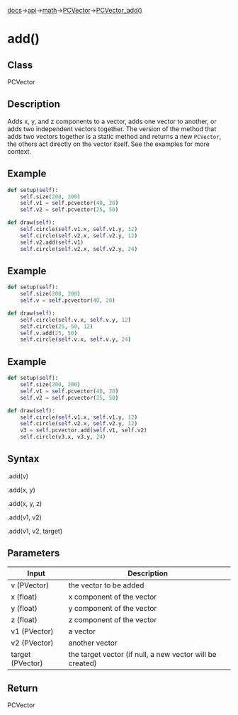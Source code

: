 [docs](/docs/)→[api](/docs/api)→[math](/docs/api/math/)→[PCVector](/docs/api/math/PCVector/PCVector.md)→[PCVector_add()](/docs/api/math/PCVector/PCVector_add_.md)

# add()

## Class

PCVector

## Description

Adds x, y, and z components to a vector, adds one vector to another, or adds two independent vectors together. The version of the method that adds two vectors together is a static method and returns a new `PCVector`, the others act directly on the vector itself. See the examples for more context.

## Example

```py
def setup(self):
    self.size(200, 200)
    self.v1 = self.pcvector(40, 20)
    self.v2 = self.pcvector(25, 50)

def draw(self):
    self.circle(self.v1.x, self.v1.y, 12)
    self.circle(self.v2.x, self.v2.y, 12)
    self.v2.add(self.v1)
    self.circle(self.v2.x, self.v2.y, 24)
```

## Example

```py
def setup(self):
    self.size(200, 200)
    self.v = self.pcvector(40, 20)

def draw(self):
    self.circle(self.v.x, self.v.y, 12)
    self.circle(25, 50, 12)
    self.v.add(25, 50)
    self.circle(self.v.x, self.v.y, 24)
```

## Example

```py
def setup(self):
    self.size(200, 200)
    self.v1 = self.pcvector(40, 20)
    self.v2 = self.pcvector(25, 50)

def draw(self):
    self.circle(self.v1.x, self.v1.y, 12)
    self.circle(self.v2.x, self.v2.y, 12)
    v3 = self.pcvector.add(self.v1, self.v2)
    self.circle(v3.x, v3.y, 24)
```

## Syntax

.add(v)

.add(x, y)

.add(x, y, z)

.add(v1, v2)

.add(v1, v2, target)

## Parameters

| Input | Description |
|-------|-------------|
| v	(PVector)	| the vector to be added |
| x	(float) | x component of the vector |
| y	(float) | y component of the vector |
| z	(float) | z component of the vector |
| v1	(PVector) | a vector |
| v2	(PVector) | another vector |
| target	(PVector) | the target vector (if null, a new vector will be created) |

## Return

PCVector